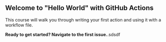 ## Welcome to "Hello World" with GitHub Actions

This course will walk you through writing your first action and using it with a workflow file.

**Ready to get started? Navigate to the first issue.**.sdsdf
